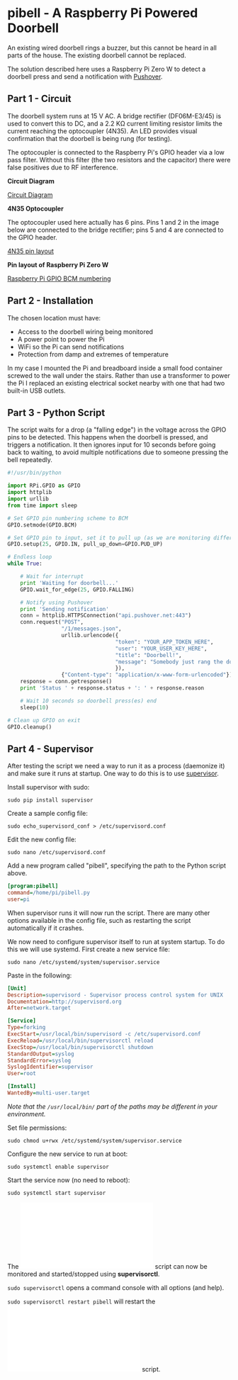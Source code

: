 
# pibell - A Raspberry Pi Powered Doorbell

An existing wired doorbell rings a buzzer, but this cannot be heard in all parts of the house. The existing doorbell cannot be replaced.

The solution described here uses a Raspberry Pi Zero W to detect a doorbell press and send a notification with [Pushover](https://pushover.net/).

## Part 1 - Circuit

The doorbell system runs at 15 V AC. A bridge rectifier (DF06M-E3/45) is used to convert this to DC, and a 2.2 KΩ current limiting resistor limits the current reaching the optocoupler (4N35). An LED provides visual confirmation that the doorbell is being rung (for testing).

The optocoupler is connected to the Raspberry Pi's GPIO header via a low pass filter. Without this filter (the two resistors and the capacitor) there were false positives due to RF interference.

**Circuit Diagram**

[Circuit Diagram](circuit2.png)

**4N35 Optocoupler**

The optocoupler used here actually has 6 pins. Pins 1 and 2 in the image below are connected to the bridge rectifier; pins 5 and 4 are connected to the GPIO header.

[4N35 pin layout](4N35.png)

**Pin layout of Raspberry Pi Zero W**

[Raspberry Pi GPIO BCM numbering](https://pinout.xyz/resources/raspberry-pi-pinout.png)


## Part 2 - Installation

The chosen location must have:
- Access to the doorbell wiring being monitored
- A power point to power the Pi
- WiFi so the Pi can send notifications
- Protection from damp and extremes of temperature

In my case I mounted the Pi and breadboard inside a small food container screwed to the wall under the stairs. Rather than use a transformer to power the Pi I replaced an existing electrical socket nearby with one that had two built-in USB outlets.

## Part 3 - Python Script

The script waits for a drop (a "falling edge") in the voltage across the GPIO pins to be detected. This happens when the doorbell is pressed, and triggers a notification. It then ignores input for 10 seconds before going back to waiting, to avoid multiple notifications due to someone pressing the bell repeatedly.

```python
#!/usr/bin/python

import RPi.GPIO as GPIO
import httplib
import urllib
from time import sleep

# Set GPIO pin numbering scheme to BCM
GPIO.setmode(GPIO.BCM)

# Set GPIO pin to input, set it to pull up (as we are monitoring difference to ground)
GPIO.setup(25, GPIO.IN, pull_up_down=GPIO.PUD_UP)

# Endless loop
while True:

    # Wait for interrupt
    print 'Waiting for doorbell...'
    GPIO.wait_for_edge(25, GPIO.FALLING)

    # Notify using Pushover
    print 'Sending notification'
    conn = httplib.HTTPSConnection("api.pushover.net:443")
    conn.request("POST",
                 "/1/messages.json",
                 urllib.urlencode({
                                  "token": "YOUR_APP_TOKEN_HERE",
                                  "user": "YOUR_USER_KEY_HERE",
                                  "title": "Doorbell!",
                                  "message": "Somebody just rang the doorbell",
                                  }),
                 {"Content-type": "application/x-www-form-urlencoded"})
    response = conn.getresponse()
    print 'Status ' + response.status + ': ' + response.reason

    # Wait 10 seconds so doorbell press(es) end
    sleep(10)

# Clean up GPIO on exit
GPIO.cleanup()
```
## Part 4 - Supervisor

After testing the script we need a way to run it as a process (daemonize it) and make sure it runs at startup. One way to do this is to use [supervisor](http://supervisord.org/index.html).

Install supervisor with sudo:

`sudo pip install supervisor`

Create a sample config file:

`sudo echo_supervisord_conf > /etc/supervisord.conf`

Edit the new config file:

`sudo nano /etc/supervisord.conf`

Add a new program called "pibell", specifying the path to the Python script above.

```ini
[program:pibell]
command=/home/pi/pibell.py
user=pi
```
When supervisor runs it will now run the script. There are many other options available in the config file, such as restarting the script automatically if it crashes.

We now need to configure supervisor itself to run at system startup. To do this we will use systemd. First create a new service file:

`sudo nano /etc/systemd/system/supervisor.service`

Paste in the following:

```ini
[Unit]
Description=supervisord - Supervisor process control system for UNIX
Documentation=http://supervisord.org
After=network.target

[Service]
Type=forking
ExecStart=/usr/local/bin/supervisord -c /etc/supervisord.conf
ExecReload=/usr/local/bin/supervisorctl reload
ExecStop=/usr/local/bin/supervisorctl shutdown
StandardOutput=syslog
StandardError=syslog
SyslogIdentifier=supervisor
User=root

[Install]
WantedBy=multi-user.target
```
_Note that the `/usr/local/bin/` part of the paths may be different in your environment._

Set file permissions:

`sudo chmod u+rwx /etc/systemd/system/supervisor.service`

Configure the new service to run at boot:

`sudo systemctl enable supervisor`

Start the service now (no need to reboot):

`sudo systemctl start supervisor`

The ![pibell.py](pibell.py) script can now be monitored and started/stopped using **supervisorctl**.

`sudo supervisorctl` opens a command console with all options (and help).

`sudo supervisorctl restart pibell` will restart the ![pibell.py](pibell.py) script.






